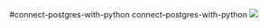 #connect-postgres-with-python
connect-postgres-with-python
<img src="![image](https://user-images.githubusercontent.com/47184169/176888648-d41e882c-e45f-45a4-a1a8-e102db072a93.png)
">
